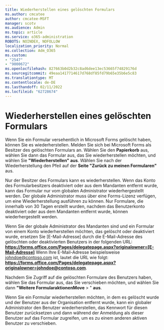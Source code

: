 ```yaml
---
title: Wiederherstellen eines gelöschten Formulars
ms.author: cmcatee
author: cmcatee-MSFT
manager: scotv
ms.audience: Admin
ms.topic: article
ms.service: o365-administration
ROBOTS: NOINDEX, NOFOLLOW
localization_priority: Normal
ms.collection: Adm_O365
ms.custom:
- "2547"
- "9000672"
ms.openlocfilehash: 827663b0d2b32c8ad6dee13ec53665f74829176d
ms.sourcegitcommit: 49eaa1417714617d768df85fd79b65e35b6e5c83
ms.translationtype: MT
ms.contentlocale: de-DE
ms.lasthandoff: 02/11/2022
ms.locfileid: "62728674"
---
```

# <a name="restore-a-deleted-form"></a>Wiederherstellen eines gelöschten Formulars

Wenn Sie ein Formular versehentlich in Microsoft Forms gelöscht haben, können Sie es wiederherstellen. Melden Sie sich bei Microsoft Forms als Besitzer des gelöschten Formulars an. Wählen Sie den **Papierkorb** aus, wählen Sie dann das Formular aus, das Sie wiederherstellen möchten, und wählen Sie **"Wiederherstellen" aus**. Wählen Sie nach der Wiederherstellung den Pfeil auf der **Seite "Zurück zu meinen Formularen"** aus.

Nur der Besitzer des Formulars kann es wiederherstellen. Wenn das Konto des Formularbesitzers deaktiviert oder aus dem Mandanten entfernt wurde, kann das Formular nur vom globalen Administrator wiederhergestellt werden. Der globale Administrator muss über eine Forms-Lizenz verfügen, um eine Wiederherstellung ausführen zu können. Nur Formulare, die innerhalb von 30 Tagen erstellt wurden, nachdem das Benutzerkonto deaktiviert oder aus dem Mandanten entfernt wurde, können wiederhergestellt werden.

Wenn Sie der globale Administrator des Mandanten sind und ein Formular von einem Konto wiederherstellen möchten, das gelöscht oder deaktiviert wurde, ersetzen Sie [E-Mail-Adresse] durch die E-Mail-Adresse des gelöschten oder deaktivierten Benutzers in der folgenden URL: **https://forms.office.com/Pages/delegatepage.aspx?originalowner=[E-Mail-Adresse]** Wenn Ihre E-Mail-Adresse beispielsweise johndoe@contoso.com ist, lautet die URL wie folgt: **https://forms.office.com/Pages/delegatepage.aspx?originalowner=johndoe@contoso.com**. 

Nachdem Sie Zugriff auf die gelöschten Formulare des Benutzers haben, wählen Sie das Formular aus, das Sie verschieben möchten, und wählen Sie dann **"Weitere FormularaktionenMove** > " **aus**.

Wenn Sie ein Formular wiederherstellen möchten, in dem es gelöscht wurde und der Benutzer aus der Organisation entfernt wurde, kann ein globaler Administrator den Benutzer wiederherstellen, das Kennwort für diesen Benutzer zurücksetzen und dann während der Anmeldung als dieser Benutzer auf das Formular zugreifen, um es zu einem anderen aktiven Benutzer zu verschieben. 